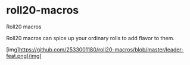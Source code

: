 # roll20-macros
Roll20 macros

Roll20 macros can spice up your ordinary rolls to add flavor to them.


[img]https://github.com/2533001180/roll20-macros/blob/master/leader-feat.png[/img]
